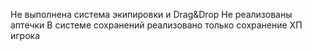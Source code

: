Не выполнена система экипировки и Drag&Drop
Не реализованы аптечки
В системе сохранений реализовано только сохранение ХП игрока
